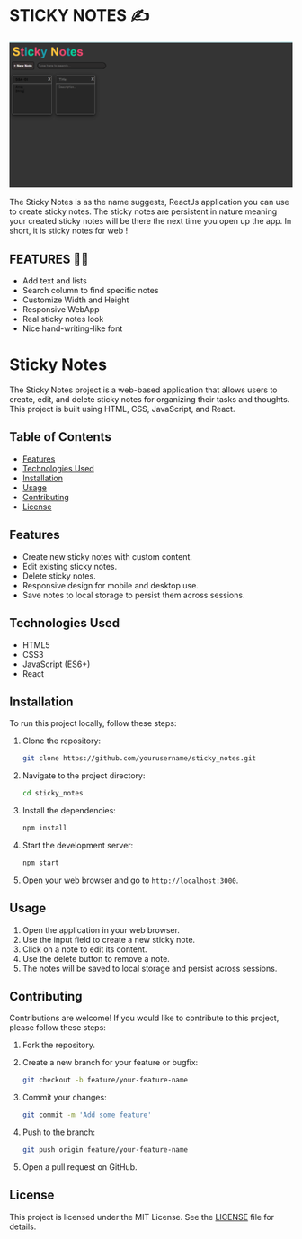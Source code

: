 # STICKY NOTES :writing_hand:

![STICKY NOTES](Notes.png)

The Sticky Notes is as the name suggests, ReactJs application you can use to create
sticky notes. The sticky notes are persistent in nature meaning your created sticky
notes will be there the next time you open up the app. In short, it is sticky notes for web !

## FEATURES :technologist:

 - Add text and lists
 - Search column to find specific notes
 - Customize Width and Height
 - Responsive WebApp
 - Real sticky notes look
 - Nice hand-writing-like font

# Sticky Notes

The Sticky Notes project is a web-based application that allows users to create, edit, and delete sticky notes for organizing their tasks and thoughts. This project is built using HTML, CSS, JavaScript, and React.

## Table of Contents

- [Features](#features)
- [Technologies Used](#technologies-used)
- [Installation](#installation)
- [Usage](#usage)
- [Contributing](#contributing)
- [License](#license)

## Features

- Create new sticky notes with custom content.
- Edit existing sticky notes.
- Delete sticky notes.
- Responsive design for mobile and desktop use.
- Save notes to local storage to persist them across sessions.

## Technologies Used

- HTML5
- CSS3
- JavaScript (ES6+)
- React

## Installation

To run this project locally, follow these steps:

1. Clone the repository:

    ```bash
    git clone https://github.com/yourusername/sticky_notes.git
    ```

2. Navigate to the project directory:

    ```bash
    cd sticky_notes
    ```

3. Install the dependencies:

    ```bash
    npm install
    ```

4. Start the development server:

    ```bash
    npm start
    ```

5. Open your web browser and go to `http://localhost:3000`.

## Usage

1. Open the application in your web browser.
2. Use the input field to create a new sticky note.
3. Click on a note to edit its content.
4. Use the delete button to remove a note.
5. The notes will be saved to local storage and persist across sessions.

## Contributing

Contributions are welcome! If you would like to contribute to this project, please follow these steps:

1. Fork the repository.
2. Create a new branch for your feature or bugfix:

    ```bash
    git checkout -b feature/your-feature-name
    ```

3. Commit your changes:

    ```bash
    git commit -m 'Add some feature'
    ```

4. Push to the branch:

    ```bash
    git push origin feature/your-feature-name
    ```

5. Open a pull request on GitHub.

## License

This project is licensed under the MIT License. See the [LICENSE](LICENSE) file for details.
